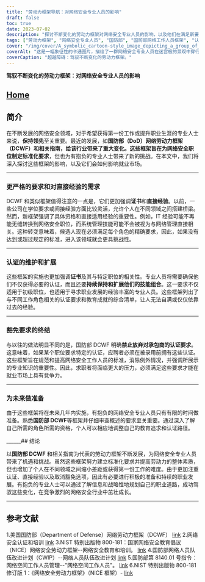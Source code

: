 ```yaml
---
title: "劳动力框架导航：对网络安全专业人员的影响"
draft: false
toc: true
date: 2023-07-02
description: "探讨不断变化的劳动力框架对网络安全专业人员的影响，以及他们在满足新要求方面所面临的挑战。"
tags: ["劳动力框架", "网络安全专业人员", "国防部", "国防部网络工作人员框架", "认证", "就业市场", "专业发展", "职业道路", "网络安全行业", "直接经验", "标准化要求", "豁免选项", "资格", "不断演变的格局", "DCWF", "对框架的影响", "不断变化的需求", "网络安全人员队伍", "职业发展", "劳动力指导方针", "安全认证", "网络安全角色", "行业变化", "网络安全就业市场", "劳动力挑战", "网络安全教育", "技能扩展", "网络安全工作人员标准", "未来的网络安全专业人员", "国防部 DCWF 准备工作", "加强员工队伍"]
cover: "/img/cover/A_symbolic_cartoon-style_image_depicting_a_group_of_cyberse.png"
coverAlt: "这是一幅象征性的卡通图片，描绘了一群网络安全专业人员在迷宫般的景观中穿行，劳动力框架是高耸的障碍，他们手持证书，攀登专业发展的阶梯。"
coverCaption: "超越障碍：驾驭不断变化的劳动力框架。"
---
```


**驾驭不断变化的劳动力框架：对网络安全专业人员的影响**

## [Home](/cyber-security-career-playbook-start/)

## 简介

在不断发展的网络安全领域，对于希望获得第一份工作或提升职业生涯的专业人士来说，**保持领先**至关重要。最近的发展，如**国防部（DoD）网络劳动力框架（DCWF）**和相关指南，给该行业带来了重大变化。这些框架旨在为网络安全职位制定**标准化要求**，但也为有抱负的专业人士带来了新的挑战。在本文中，我们将深入探讨这些框架的影响，以及它们会如何影响就业市场。

______

### 更严格的要求和对直接经验的需求

DCWF 和类似框架值得注意的一点是，它们更加强调**证书**和**直接经验**。以前，一些公司在学位要求或间接经验方面比较灵活，允许个人在不同领域之间搭建桥梁。然而，新框架强调了具体资格和直接适用经验的重要性。例如，IT 经验可能不再能无缝转换到网络安全职位，而系统管理技能可能不会被视为与网络管理直接相关。这种转变意味着，候选人现在必须满足每个角色的精确要求，因此，如果没有达到或超过规定的标准，进入该领域就会更具挑战性。

______

### 认证的维护和扩展

这些框架的实施也更加强调**证书**及其与特定职位的相关性。专业人员将需要确保他们不仅获得必要的认证，而且还要**持续保持和扩展他们的技能组合**。这一要求不仅适用于初级职位，也适用于寻求职业发展的经验丰富的专业人员。这些框架列出了与不同工作角色相关的认证要求和教育成就的综合清单，让人无法自满或仅仅依靠过去的经验。

______

### 豁免要求的终结

与以往的做法明显不同的是，国防部 DCWF 明确**禁止放弃对承包商的认证要求**。这意味着，如果某个职位要求特定的认证，应聘者必须在被录用前拥有这些认证。这些框架旨在规范和提高网络安全工作人员的标准，消除例外情况，并强调所展示的专业知识的重要性。因此，求职者将面临更大的压力，必须满足这些要求才能在就业市场上具有竞争力。

______

### 为未来做准备

由于这些框架将在未来几年内实施，有抱负的网络安全专业人员只有有限的时间做准备。熟悉**国防部 DCWF**等框架并仔细审查概述的要求至关重要。通过深入了解自己所需的角色所需的资格，个人可以相应地调整自己的教育追求和认证路径。

______## 结论

以**国防部 DCWF** 和相关指南为代表的劳动力框架不断发展，为网络安全专业人员带来了机遇和挑战。虽然这些框架努力建立标准化要求并提高劳动力的整体素质，但也增加了个人在不同领域之间缩小差距或获得第一份工作的难度。由于更加注重认证、直接经验以及取消豁免选项，因此有必要进行积极的准备和持续的职业发展。有抱负的专业人士可以通过了解信息和战略性地规划自己的职业道路，成功驾驭这些变化，在竞争激烈的网络安全行业中茁壮成长。

______

## 参考文献

1.美国国防部（Department of Defense）网络劳动力框架（DCWF） [link](https://www.acq.osd.mil/cmmc/dod-cyber-workforce-framework.html)
2.网络安全认证和培训 [link](https://www.comptia.org/certifications/security)
3.NIST 特别出版物 800-181：国家网络安全教育倡议（NICE）网络安全劳动力框架--网络安全教育和培训。 [link](https://nvlpubs.nist.gov/nistpubs/specialpublications/nist.sp.800-181.pdf)
4.国防部网络人员队伍改进计划（CWIP）--网络人员队伍改进计划 [link](https://public.cyber.mil/wid/dcwf/)
5.国防部第 8140.01 号指令：网络空间工作人员管理--"网络空间工作人员"。 [link](https://dodcio.defense.gov/Portals/0/Documents/Library/DoDM-8140-03.pdf)
6.NIST 特别出版物 800-181 修订版 1：《网络安全劳动力框架》（NICE 框架）- [link](https://csrc.nist.gov/publications/detail/sp/800-181/rev-1/final)